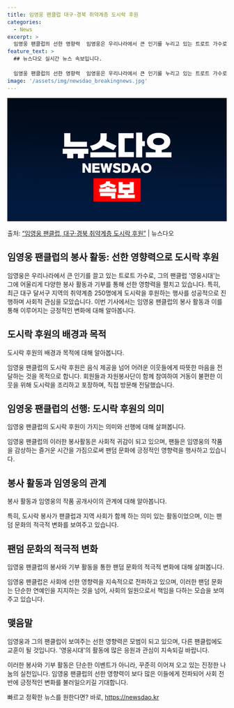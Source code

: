 ```yaml
---
title: 임영웅 팬클럽 대구·경북 취약계층 도시락 후원
categories:
  - News
excerpt: >
  임영웅 팬클럽의 선한 영향력  임영웅은 우리나라에서 큰 인기를 누리고 있는 트로트 가수로, 그의 팬클럽 '영…
feature_text: >
  ## 뉴스다오 실시간 뉴스 속보입니다.

  임영웅 팬클럽의 선한 영향력  임영웅은 우리나라에서 큰 인기를 누리고 있는 트로트 가수로, 그의 팬클럽 '영…
image: '/assets/img/newsdao_breakingnews.jpg'
---
```


![뉴스다오 속보](/assets/img/newsdao_breakingnews.jpg)

<p>출처: <a href="https://newsdao.kr/4662" rel="dofollow">“임영웅 팬클럽, 대구·경북 취약계층 도시락 후원”</a> | 뉴스다오</p>

<h2>임영웅 팬클럽의 봉사 활동: 선한 영향력으로 도시락 후원</h2>

임영웅은 우리나라에서 큰 인기를 끌고 있는 트로트 가수로, 그의 팬클럽 '영웅시대'는 그에 어울리게 다양한 봉사 활동과 기부를 통해 선한 영향력을 펼치고 있습니다. 특히, 최근 대구 달서구 지역의 취약계층 250명에게 도시락을 후원하는 행사를 성공적으로 진행하며 사회적 관심을 모았습니다. 이번 기사에서는 임영웅 팬클럽의 봉사 활동과 이를 통해 이루어지는 긍정적인 변화에 대해 알아봅니다.

<h2>도시락 후원의 배경과 목적</h2>

<p data-ke-size="size16">도시락 후원의 배경과 목적에 대해 알아봅니다.</p>

임영웅 팬클럽의 도시락 후원은 음식 제공을 넘어 어려운 이웃들에게 따뜻한 마음을 전달하는 것을 목적으로 합니다. 회원들과 자원봉사단이 함께 참여하여 거동이 불편한 이웃을 위해 도시락을 조리하고 포장하며, 직접 방문해 전달했습니다.

<h2>임영웅 팬클럽의 선행: 도시락 후원의 의미</h2>

<p data-ke-size="size16">임영웅 팬클럽의 도시락 후원이 가지는 의미와 선행에 대해 살펴봅니다.</p>

임영웅 팬클럽의 이러한 봉사활동은 사회적 귀감이 되고 있으며, 팬들은 임영웅의 작품을 감상하는 즐거운 시간을 가짐으로써 팬덤 문화에 긍정적인 영향력을 행사하고 있습니다.

<h2>봉사 활동과 임영웅의 관계</h2>

<p data-ke-size="size16">봉사 활동과 임영웅의 작품 공개사이의 관계에 대해 알아봅니다.</p>

특히, 도시락 봉사가 팬클럽과 지역 사회가 함께 하는 의미 있는 활동이었으며, 이는 팬덤 문화의 적극적 변화를 보여주고 있습니다.

<h2>팬덤 문화의 적극적 변화</h2>

<p data-ke-size="size16">임영웅 팬클럽의 봉사와 기부 활동을 통한 팬덤 문화의 적극적 변화에 대해 살펴봅니다.</p>

임영웅 팬클럽은 사회에 선한 영향력을 지속적으로 전파하고 있으며, 이러한 팬덤 문화는 단순한 연예인을 지지하는 것을 넘어, 사회의 일원으로서 책임을 다하는 모습을 보여주고 있습니다.

<h2>맺음말</h2>

<p data-ke-size="size16">임영웅과 그의 팬클럽이 보여주는 선한 영향력은 모범이 되고 있으며, 다른 팬클럽에도 교훈이 될 것입니다. '영웅시대'의 활동에 많은 응원과 관심이 지속되길 바랍니다.</p>

이러한 봉사와 기부 활동은 단순한 이벤트가 아니라, 꾸준히 이어져 오고 있는 진정한 나눔의 실천입니다. 임영웅 팬클럽의 선한 영향력이 보다 많은 이들에게 전파되어 사회 전반에 긍정적인 변화를 불러일으키길 기대합니다. 

빠르고 정확한 뉴스를 원한다면? 바로, <a href="https://newsdao.kr" rel="dofollow">https://newsdao.kr</a>


